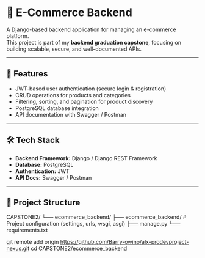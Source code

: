 # 🛒 E-Commerce Backend

A Django-based backend application for managing an e-commerce platform.  
This project is part of my **backend graduation capstone**, focusing on building scalable, secure, and well-documented APIs.

---

## 🚀 Features
- JWT-based user authentication (secure login & registration)
- CRUD operations for products and categories
- Filtering, sorting, and pagination for product discovery
- PostgreSQL database integration
- API documentation with Swagger / Postman

---

## 🛠 Tech Stack
- **Backend Framework:** Django / Django REST Framework
- **Database:** PostgreSQL
- **Authentication:** JWT
- **API Docs:** Swagger / Postman

---

## 📂 Project Structure
CAPSTONE2/
└── ecommerce_backend/
├── ecommerce_backend/ # Project configuration (settings, urls, wsgi, asgi)
├── manage.py
└── requirements.txt


git remote add origin https://github.com/Barry-owino/alx-prodevproject-nexus.git
cd CAPSTONE2/ecommerce_backend
